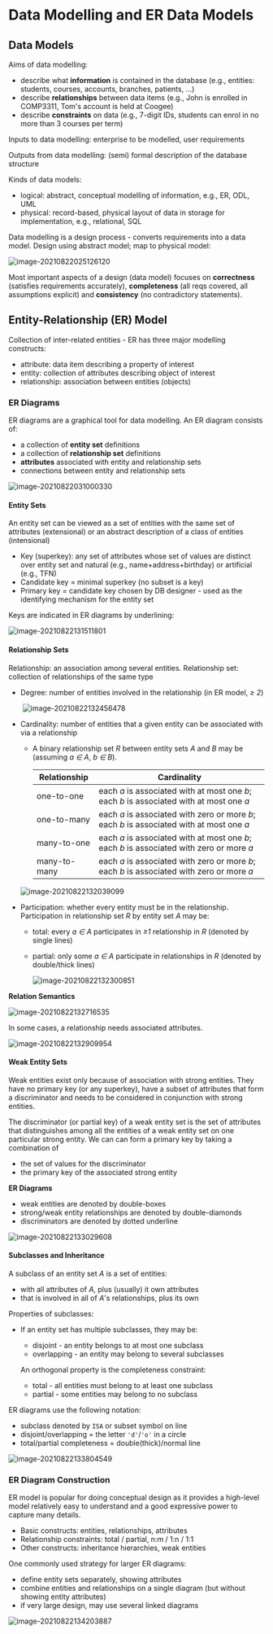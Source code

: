 # Data Modelling and ER Data Models

## Data Models

Aims of data modelling:

- describe what **information** is contained in the database (e.g., entities: students, courses, accounts, branches, patients, ...)
- describe **relationships** between data items (e.g., John is enrolled in COMP3311, Tom's account is held at Coogee)
- describe **constraints** on data (e.g., 7-digit IDs, students can enrol in no more than 3 courses per term)

Inputs to data modelling: enterprise to be modelled, user requirements

Outputs from data modelling: (semi) formal description of the database structure

Kinds of data models:

- logical: abstract, conceptual modelling of information, e.g., ER, ODL, UML
- physical: record-based, physical layout of data in storage for implementation, e.g., relational, SQL

Data modelling is a design process - converts requirements into a data model. Design using abstract model; map to physical model:

![image-20210822025126120](./images/image-20210822025126120.png)

Most important aspects of a design (data model) focuses on **correctness** (satisfies requirements accurately), **completeness**  (all reqs covered, all assumptions explicit) and **consistency**  (no contradictory statements).

## Entity-Relationship (ER) Model

Collection of inter-related entities - ER has three major modelling constructs:

- attribute: data item describing a property of interest
- entity: collection of attributes describing object of interest
- relationship: association between entities (objects)

### ER Diagrams

ER diagrams are a graphical tool for data modelling. An ER diagram consists of:

- a collection of **entity set** definitions
- a collection of **relationship set** definitions
- **attributes** associated with entity and relationship sets
- connections between entity and relationship sets

![image-20210822031000330](./images/image-20210822031000330.png)

#### Entity Sets

An entity set can be viewed as a set of entities with the same set of attributes (extensional) or an abstract description of a class of entities (intensional)

- Key (superkey): any set of attributes whose set of values are distinct over entity set and natural (e.g., name+address+birthday) or artificial (e.g., TFN)
- Candidate key = minimal superkey (no subset is a key)
- Primary key = candidate key chosen by DB designer - used as the identifying mechanism for the entity set

Keys are indicated in ER diagrams by underlining:

![image-20210822131511801](./images/image-20210822131511801.png)

#### Relationship Sets

Relationship: an association among several entities. Relationship set: collection of relationships of the same type

- Degree: number of entities involved in the relationship (in ER model, *≥ 2*)

  ​	![image-20210822132456478](./images/image-20210822132456478.png)

- Cardinality: number of entities that a given entity can be associated with via a relationship

  - A binary relationship set *R* between entity sets *A* and *B* may be (assuming  *a ∈ A*,  *b ∈ B*).

    | Relationship | Cardinality                                                  |
    | ------------ | ------------------------------------------------------------ |
    | one-to-one   | each *a* is associated with at most one *b*; each *b* is associated with at most one *a* |
    | one-to-many  | each *a* is associated with zero or more *b*; each *b* is associated with at most one *a* |
    | many-to-one  | each *a* is associated with at most one *b*; each *b* is associated with zero or more *a* |
    | many-to-many | each *a* is associated with zero or more *b*; each *b* is associated with zero or more *a* |

  ![image-20210822132039099](./images/image-20210822132039099.png)

- Participation: whether every entity must be in the relationship. Participation in relationship set *R* by entity set *A* may be:

  - total: every *a ∈ A* participates in *≥1* relationship in *R* (denoted by single lines)

  - partial: only some *a ∈ A* participate in relationships in *R* (denoted by double/thick lines)

    ![image-20210822132300851](./images/image-20210822132300851.png)

**Relation Semantics**

![image-20210822132716535](./images/image-20210822132716535.png)

In some cases, a relationship needs associated attributes.

![image-20210822132909954](./images/image-20210822132909954.png)

#### Weak Entity Sets

Weak entities exist only because of association with strong entities. They have no primary key (or any superkey),
have a subset of attributes that form a discriminator and needs to be considered in conjunction with strong entities. 

The discriminator (or partial key) of a weak entity set is the set of attributes that distinguishes among all the entities of a weak entity set on one particular strong entity. We can can form a primary key by taking a combination of

- the set of values for the discriminator
- the primary key of the associated strong entity

**ER Diagrams**

- weak entities are denoted by double-boxes
- strong/weak entity relationships are denoted by double-diamonds
- discriminators are denoted by dotted underline


![image-20210822133029608](./images/image-20210822133029608.png)

#### Subclasses and Inheritance

A subclass of an entity set *A* is a set of entities:

- with all attributes of *A*, plus (usually) it own attributes
- that is involved in all of *A*'s relationships, plus its own

Properties of subclasses:

- If an entity set has multiple subclasses, they may be:

  - disjoint - an entity belongs to at most one subclass
  - overlapping - an entity may belong to several subclasses

  An orthogonal property is the completeness constraint:

  - total - all entities must belong to at least one subclass
  - partial - some entities may belong to no subclass

ER diagrams use the following notation:

- subclass denoted by `ISA` or subset symbol on line
- disjoint/overlapping = the letter `'d'`/`'o'` in a circle
- total/partial completeness = double(thick)/normal line

![image-20210822133804549](./images/image-20210822133804549.png)

### ER Diagram Construction

ER model is popular for doing conceptual design as it provides a high-level model relatively easy to understand and a good expressive power to capture many details.

- Basic constructs:  entities,  relationships,  attributes
- Relationship constraints:  total / partial,  n:m / 1:n / 1:1
- Other constructs:  inheritance hierarchies,  weak entities

One commonly used strategy for larger ER diagrams:

- define entity sets separately, showing attributes
- combine entities and relationships on a single diagram (but without showing entity attributes)
- if very large design, may use several linked diagrams

![image-20210822134203887](./images/image-20210822134203887.png)
